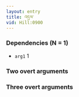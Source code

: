 ```yaml
---
layout: entry
title: འདྲལ་
vid: Hill:0900
---
```

### Dependencies (N = 1)
* `arg1` 1


### Two overt arguments


### Three overt arguments
